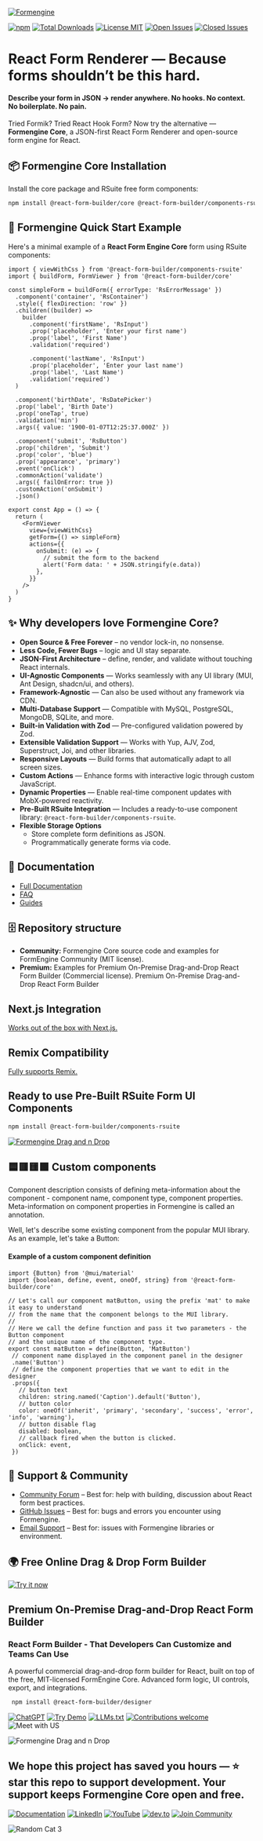 [![Formengine](./readme-assets/Formengine_bigpicture_2.png)](https://formengine.io)
<!-- ==================== FORMENGINE CORE BADGES ==================== -->
[![npm](https://img.shields.io/npm/v/@react-form-builder/core?style=for-the-badge&logo=npm&color=4286F4)](https://www.npmjs.com/package/@react-form-builder/core)
[![Total Downloads](https://img.shields.io/npm/dt/@react-form-builder/core?style=for-the-badge&logo=npm&color=4286F4)](https://www.npmjs.com/package/@react-form-builder/core)
[![License MIT](https://img.shields.io/badge/License-MIT-green?style=for-the-badge)](https://github.com/optimajet/formengine/blob/master/LICENSE)
[![Open Issues](https://img.shields.io/github/issues/optimajet/formengine?style=for-the-badge&logo=github&logoColor=white&color=orange)](https://github.com/optimajet/formengine/issues)
[![Closed Issues](https://img.shields.io/github/issues-closed/optimajet/formengine?style=for-the-badge&logo=github&logoColor=white&color=green)](https://github.com/optimajet/formengine/issues?q=is%3Aissue+is%3Aclosed)
<!-- ================================================================ -->
# React Form Renderer — Because forms shouldn’t be this hard.

#### Describe your form in JSON → render anywhere. No hooks. No context. No boilerplate. No pain. 
Tried Formik? Tried React Hook Form? Now try the alternative — **Formengine Core**, a JSON-first React Form Renderer and open-source form engine for React.

## 📦 Formengine Core Installation  
Install the core package and RSuite free form components:  
 ```bash  
 npm install @react-form-builder/core @react-form-builder/components-rsuite  
 ```  
## 🚀 Formengine Quick Start Example

Here's a minimal example of a **React Form Engine Core** form using RSuite components:

```tsx
import { viewWithCss } from '@react-form-builder/components-rsuite'
import { buildForm, FormViewer } from '@react-form-builder/core'

const simpleForm = buildForm({ errorType: 'RsErrorMessage' })
  .component('container', 'RsContainer')
  .style({ flexDirection: 'row' })
  .children((builder) =>
    builder
      .component('firstName', 'RsInput')
      .prop('placeholder', 'Enter your first name')
      .prop('label', 'First Name')
      .validation('required')

      .component('lastName', 'RsInput')
      .prop('placeholder', 'Enter your last name')
      .prop('label', 'Last Name')
      .validation('required')
  )

  .component('birthDate', 'RsDatePicker')
  .prop('label', 'Birth Date')
  .prop('oneTap', true)
  .validation('min')
  .args({ value: '1900-01-07T12:25:37.000Z' })

  .component('submit', 'RsButton')
  .prop('children', 'Submit')
  .prop('color', 'blue')
  .prop('appearance', 'primary')
  .event('onClick')
  .commonAction('validate')
  .args({ failOnError: true })
  .customAction('onSubmit')
  .json()

export const App = () => {
  return (
    <FormViewer
      view={viewWithCss}
      getForm={() => simpleForm}
      actions={{
        onSubmit: (e) => {
          // submit the form to the backend
          alert('Form data: ' + JSON.stringify(e.data))
        },
      }}
    />
  )
}

 ```
## ✨ Why developers love Formengine Core?

- **Open Source & Free Forever** – no vendor lock-in, no nonsense. 
- **Less Code, Fewer Bugs** – logic and UI stay separate.   
- **JSON-First Architecture** – define, render, and validate without touching React internals.
- **UI-Agnostic Components** — Works seamlessly with any UI library (MUI, Ant Design, shadcn/ui, and others).  
- **Framework-Agnostic** — Can also be used without any framework via CDN.  
- **Multi-Database Support** — Compatible with MySQL, PostgreSQL, MongoDB, SQLite, and more.  
- **Built-in Validation with Zod** — Pre-configured validation powered by Zod.  
- **Extensible Validation Support** — Works with Yup, AJV, Zod, Superstruct, Joi, and other libraries.  
- **Responsive Layouts** — Build forms that automatically adapt to all screen sizes.  
- **Custom Actions** — Enhance forms with interactive logic through custom JavaScript.  
- **Dynamic Properties** — Enable real-time component updates with MobX-powered reactivity.
- **Pre-Built RSuite Integration** — Includes a ready-to-use component library: `@react-form-builder/components-rsuite`.
- **Flexible Storage Options**
  - Store complete form definitions as JSON.  
  - Programmatically generate forms via code.

## 📘 Documentation
- [Full Documentation](https://formengine.io/documentation/)
- [FAQ](https://formengine.io/documentation/category/faq)
- [Guides](https://formengine.io/documentation/category/guides)

## 🗄️ Repository structure
- **Community:** Formengine Core source code and examples for FormEngine Community (MIT license).
- **Premium:** Examples for Premium On-Premise Drag-and-Drop React Form Builder (Commercial license). Premium On-Premise Drag-and-Drop React Form Builder
 
## Next.js Integration
  [Works out of the box with Next.js. ](https://formengine.io/documentation/usage-with-nextjs) 
  
## Remix Compatibility
[Fully supports Remix.](https://formengine.io/documentation/usage-with-remix) 
  
## Ready to use Pre-Built RSuite Form UI Components  
 ```bash  
 npm install @react-form-builder/components-rsuite  
 ```  
[![Formengine Drag and n Drop](./readme-assets/components-ui.png)](https://formengine.io/react-form-components-library)

## 🟦🟥🟨🟩 Custom components

Component description consists of defining meta-information about the component - component name, component type, component properties. Meta-information on component properties in Formengine is called an annotation.

Well, let's describe some existing component from the popular MUI library. As an example, let's take a Button:
#### Example of a custom component definition
 ```tsx 
import {Button} from '@mui/material'
import {boolean, define, event, oneOf, string} from '@react-form-builder/core'

// Let's call our component matButton, using the prefix 'mat' to make it easy to understand
// from the name that the component belongs to the MUI library.
//
// Here we call the define function and pass it two parameters - the Button component
// and the unique name of the component type.
export const matButton = define(Button, 'MatButton')
  // component name displayed in the component panel in the designer
  .name('Button')
  // define the component properties that we want to edit in the designer
  .props({
    // button text
    children: string.named('Caption').default('Button'),
    // button color
    color: oneOf('inherit', 'primary', 'secondary', 'success', 'error', 'info', 'warning'),
    // button disable flag
    disabled: boolean,
    // callback fired when the button is clicked.
    onClick: event,
  })
 ```  
## 🤝 Support & Community
- [Community Forum](https://github.com/optimajet/formengine/discussions) – Best for: help with building, discussion about React form best practices.  
- [GitHub Issues](https://github.com/optimajet/formengine/issues) – Best for: bugs and errors you encounter using Formengine.  
- [Email Support](mailto:support@optimajet.com) – Best for: issues with Formengine libraries or environment.

## 🌍 Free Online Drag & Drop Form Builder  
[![Try it now](https://img.shields.io/badge/Try%20it%20Now-%20✅%20Live%20-brightgreen?style=for-the-badge)](https://formbuilder.formengine.io/)

## Premium On-Premise Drag-and-Drop React Form Builder 
### React Form Builder - That Developers Can Customize and Teams Can Use
A powerful commercial drag-and-drop form builder for React, built on top of the free, MIT-licensed FormEngine Core. Advanced form logic, UI controls, export, and integrations.
```bash  
 npm install @react-form-builder/designer
 ```
[![ChatGPT](https://img.shields.io/badge/ChatGPT-COMPLEX_FORM_BUILDER-F58319?style=for-the-badge&logo=openai&logoColor=white)](https://formengine.io/ai-form-builder)
[![Try Demo](https://img.shields.io/badge/🚀_Try_Live_Demo-4286F4?style=for-the-badge)](https://demo.formengine.io/)
[![LLMs.txt ](https://img.shields.io/badge/_LLMs.txt-FF69B4?style=for-the-badge)](https://formengine.io/llms)
[![Contributions welcome](https://img.shields.io/badge/Contribute-💡_Ideas-FF69B4?style=for-the-badge&logo=github)](https://github.com/optimajet/formengine/issues)
![Meet with US](https://img.shields.io/badge/Book%20a%20Meeting-WITH_US-blue?style=for-the-badge&logo=calendar&logoColor=white&link=https://optimajet.com/book-a-meeting/)

![Formengine Drag and n Drop](./readme-assets/DND-react-form-builder.png)

## We hope this project has saved you hours — ⭐ **star this repo** to support development. Your support keeps Formengine Core open and free.

[![Documentation](https://img.shields.io/badge/Documentation-Read%20Docs-4B8BBE?style=for-the-badge&logo=read-the-docs&logoColor=white)](https://formengine.io/documentation/)
[![LinkedIn](https://img.shields.io/badge/LinkedIn-0077B5?style=for-the-badge&logo=linkedin&logoColor=white)](https://hk.linkedin.com/company/optimajet)
[![YouTube](https://img.shields.io/badge/YouTube-FF0000?style=for-the-badge&logo=youtube&logoColor=white)](https://www.youtube.com/@optimajet)
[![dev.to](https://img.shields.io/badge/dev.to-0A0A0A?style=for-the-badge&logo=dev.to&logoColor=white)](https://dev.to/optimajet)
[![Join Community](https://img.shields.io/badge/💬_Join-Community-4286F4?style=for-the-badge&logo=github)](https://github.com/optimajet/formengine/discussions)

![Random Cat 3](https://cataas.com/cat/says/Click%20the%20star%20now)
